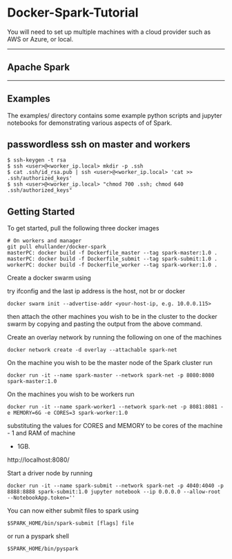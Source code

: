 # Docker-Spark-Tutorial

You will need to set up multiple machines with a cloud provider such as AWS or Azure, or local.

***
## Apache Spark

***
## Examples
The examples/ directory contains some example python scripts and jupyter notebooks for demonstrating various aspects of 
of Spark.

## passwordless ssh on master and workers  
```
$ ssh-keygen -t rsa  
$ ssh <user>@<worker_ip.local> mkdir -p .ssh  
$ cat .ssh/id_rsa.pub | ssh <user>@<worker_ip.local> 'cat >> .ssh/authorized_keys'  
$ ssh <user>@<worker_ip.local> "chmod 700 .ssh; chmod 640 .ssh/authorized_keys"  
```

## Getting Started

To get started, pull the following three docker images
```
# On workers and manager
git pull ehullander/docker-spark 
masterPC: docker build -f Dockerfile_master --tag spark-master:1.0 .
masterPC: docker build -f Dockerfile_submit --tag spark-submit:1.0 .
workerPC: docker build -f Dockerfile_worker --tag spark-worker:1.0 .
```
Create a docker swarm using  

try ifconfig and the last ip address is the host, not br or docker

``` 
docker swarm init --advertise-addr <your-host-ip, e.g. 10.0.0.115>  
```
then attach the other machines you wish to be in the cluster to the docker swarm by copying and
pasting the output from the above command.

Create an overlay network by running the following on one of the machines
``` 
docker network create -d overlay --attachable spark-net
```
On the machine you wish to be the master node of the Spark cluster run
``` 
docker run -it --name spark-master --network spark-net -p 8080:8080 spark-master:1.0
```
On the machines you wish to be workers run
``` 
docker run -it --name spark-worker1 --network spark-net -p 8081:8081 -e MEMORY=6G -e CORES=3 spark-worker:1.0
```
substituting the values for CORES and MEMORY to be cores of the machine - 1 and RAM of machine
- 1GB.

http://localhost:8080/  

Start a driver node by running
``` 
docker run -it --name spark-submit --network spark-net -p 4040:4040 -p 8888:8888 spark-submit:1.0 jupyter notebook --ip 0.0.0.0 --allow-root --NotebookApp.token=''
```

You can now either submit files to spark using 
``` 
$SPARK_HOME/bin/spark-submit [flags] file 
```

or run a pyspark shell
``` 
$SPARK_HOME/bin/pyspark
```

